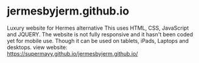 # jermesbyjerm.github.io
Luxury website for Hermes alternative This uses HTML, CSS, JavaScript and JQUERY. The website is not fully responsive and it hasn't been coded yet for mobile use. Though it can be used on tablets, iPads, Laptops and desktops.
view website: https://supermayy.github.io/jermesbyjerm.github.io/
